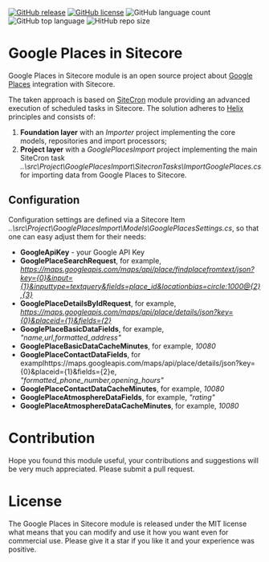 [![GitHub release](https://img.shields.io/github/release-date/kate-orlova/google-places-in-sitecore.svg?style=flat)](https://github.com/kate-orlova/google-places-in-sitecore/releases/tag/v1.0)
[![GitHub license](https://img.shields.io/github/license/kate-orlova/google-places-in-sitecore.svg)](https://github.com/kate-orlova/google-places-in-sitecore/blob/master/LICENSE)
![GitHub language count](https://img.shields.io/github/languages/count/kate-orlova/google-places-in-sitecore.svg?style=flat)
![GitHub top language](https://img.shields.io/github/languages/top/kate-orlova/google-places-in-sitecore.svg?style=flat)
![HitHub repo size](https://img.shields.io/github/repo-size/kate-orlova/google-places-in-sitecore.svg?style=flat)

# Google Places in Sitecore
Google Places in Sitecore module is an open source project about [Google Places](https://cloud.google.com/maps-platform/places/) integration with Sitecore.

The taken approach is based on [SiteCron](https://www.nuget.org/packages/SiteCron) module providing an advanced execution of scheduled tasks in Sitecore. The solution adheres to [Helix](https://helix.sitecore.net/) principles and consists of:
1. **Foundation layer** with an _Importer_ project implementing the core models, repositories and import processors;
2. **Project layer** with a _GooglePlacesImport_ project implementing the main SiteCron task _..\src\Project\GooglePlacesImport\SitecronTasks\ImportGooglePlaces.cs_ for importing data from Google Places to Sitecore.

## Configuration
Configuration settings are defined via a Sitecore Item _..\src\Project\GooglePlacesImport\Models\GooglePlacesSettings.cs_, so that one can easy adjust them for their needs:
* **GoogleApiKey** - your Google API Key
* **GooglePlaceSearchRequest**, for example, _https://maps.googleapis.com/maps/api/place/findplacefromtext/json?key={0}&input={1}&inputtype=textquery&fields=place_id&locationbias=circle:1000@{2},{3}_
* **GooglePlaceDetailsByIdRequest**, for example, _https://maps.googleapis.com/maps/api/place/details/json?key={0}&placeid={1}&fields={2}_
* **GooglePlaceBasicDataFields**, for example, _"name,url,formatted_address"_
* **GooglePlaceBasicDataCacheMinutes**, for example, _10080_
* **GooglePlaceContactDataFields**, for examplhttps://maps.googleapis.com/maps/api/place/details/json?key={0}&placeid={1}&fields={2}e, _"formatted_phone_number,opening_hours"_
* **GooglePlaceContactDataCacheMinutes**, for example, _10080_
* **GooglePlaceAtmosphereDataFields**, for example, _"rating"_
* **GooglePlaceAtmosphereDataCacheMinutes**, for example, _10080_

# Contribution
Hope you found this module useful, your contributions and suggestions will be very much appreciated. Please submit a pull request.

# License
The Google Places in Sitecore module is released under the MIT license what means that you can modify and use it how you want even for commercial use. Please give it a star if you like it and your experience was positive.
